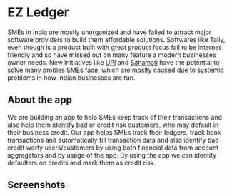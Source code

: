 # EZ Ledger

SMEs in India are mostly unorganized and have failed to attract major software providers to build them affordable solutions. Softwares like Tally, even though is a product built with great product focus fail to be internet friendly and so have missed out on many feature a modern businesses owner needs.
New initiatives like [UPI](https://www.npci.org.in/what-we-do/upi/product-overview) and [Sahamati](https://sahamati.org.in/) have the potential to solve many probles SMEs face, which are moslty caused due to systemic problems in how Indian businesses are run.

## About the app

We are building an app to help SMEs keep track of their transactions and also help them identify bad or credit risk customers, who may default in their business credit.
Our app helps SMEs track their ledgers, track bank transactions and automatically fill transaction data and also identify bad credit worty users/customers by using both financial data from account aggregators and by usage of the app. By using the app we can identify defaulters on credits and mark them as credit risk.

## Screenshots


